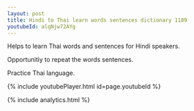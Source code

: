 ```yaml
---
layout: post
title: Hindi to Thai learn words sentences dictionary 1189 
youtubeId: alqNjw72AYg
---
```

 
 
Helps to learn Thai words and sentences for Hindi speakers.

Opportunitiy to repeat the words sentences. 

Practice Thai language. 
 
{% include youtubePlayer.html id=page.youtubeId %}
 
 
{% include analytics.html %}